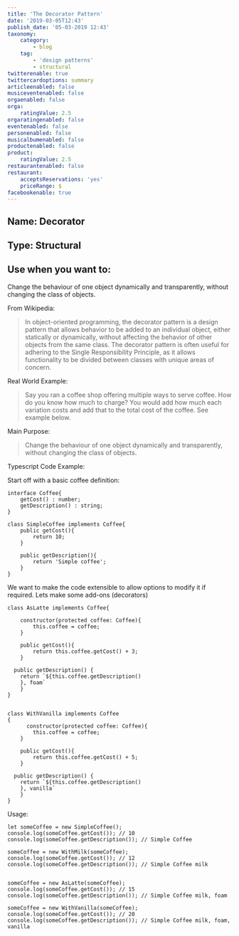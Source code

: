```yaml
---
title: 'The Decorator Pattern'
date: '2019-03-05T12:43'
publish_date: '05-03-2019 12:43'
taxonomy:
    category:
        - blog
    tag:
        - 'design patterns'
        - structural
twitterenable: true
twittercardoptions: summary
articleenabled: false
musiceventenabled: false
orgaenabled: false
orga:
    ratingValue: 2.5
orgaratingenabled: false
eventenabled: false
personenabled: false
musicalbumenabled: false
productenabled: false
product:
    ratingValue: 2.5
restaurantenabled: false
restaurant:
    acceptsReservations: 'yes'
    priceRange: $
facebookenable: true
---
```


## Name: Decorator

## Type: Structural

## Use when you want to:

Change the behaviour of one object dynamically and transparently, without changing the class of objects.

From Wikipedia:

> In object-oriented programming, the decorator pattern is a design pattern that allows behavior to be added to an individual object, either statically or dynamically, without affecting the behavior of other objects from the same class. The decorator pattern is often useful for adhering to the Single Responsibility Principle, as it allows functionality to be divided between classes with unique areas of concern.

Real World Example:

> Say you ran a coffee shop offering multiple ways to serve coffee. How do you know how much to charge? You would add how much each variation costs and add that to the total cost of the coffee. See example below.

Main Purpose:

> Change the behaviour of one object dynamically and transparently, without changing the class of objects.

Typescript Code Example:

Start off with a basic coffee definition:

```
interface Coffee{
    getCost() : number;
    getDescription() : string;
}

class SimpleCoffee implements Coffee{
    public getCost(){
        return 10;
    }

    public getDescription(){
        return 'Simple coffee';
    }
}

```
We want to make the code extensible to allow options to modify it if required. Lets make some add-ons (decorators)

```
class AsLatte implements Coffee{

    constructor(protected coffee: Coffee){
        this.coffee = coffee;
    }

    public getCost(){
        return this.coffee.getCost() + 3;
    }

  public getDescription() {
    return `${this.coffee.getDescription()
    }, foam`
    }
}


class WithVanilla implements Coffee
{
      constructor(protected coffee: Coffee){
        this.coffee = coffee;
    }

    public getCost(){
        return this.coffee.getCost() + 5;
    }

  public getDescription() {
    return `${this.coffee.getDescription()
    }, vanilla`
    }
}

```
Usage:

```
let someCoffee = new SimpleCoffee();
console.log(someCoffee.getCost()); // 10
console.log(someCoffee.getDescription()); // Simple Coffee

someCoffee = new WithMilk(someCoffee);
console.log(someCoffee.getCost()); // 12
console.log(someCoffee.getDescription()); // Simple Coffee milk


someCoffee = new AsLatte(someCoffee);
console.log(someCoffee.getCost()); // 15
console.log(someCoffee.getDescription()); // Simple Coffee milk, foam

someCoffee = new WithVanilla(someCoffee);
console.log(someCoffee.getCost()); // 20
console.log(someCoffee.getDescription()); // Simple Coffee milk, foam, vanilla
```


<script async src="//jsfiddle.net/harps116/t84vLspz/7/embed/js/"></script>